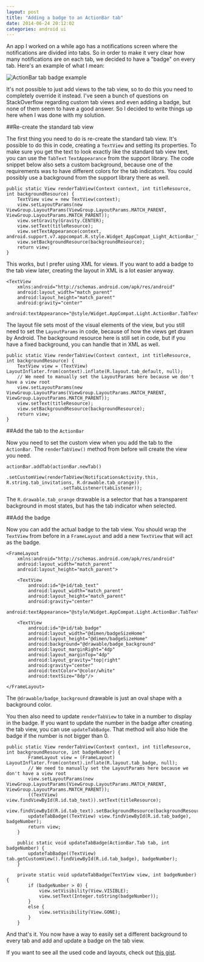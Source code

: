 ```yaml
---
layout: post
title: "Adding a badge to an ActionBar tab"
date: 2014-06-24 20:12:02
categories: android ui
---
```

An app I worked on a while ago has a notifications screen where the notifications are divided into tabs. So in order to make it very clear how many notifications are on each tab, we decided to have a "badge" on every tab. Here's an example of what I mean:

![ActionBar tab badge example](http://kevinpelgrims.com/blog/files/images/2014/06/android_actionbar_tab_badge.png)

It's not possible to just add views to the tab view, so to do this you need to completely override it instead. I've seen a bunch of questions on StackOverflow regarding custom tab views and even adding a badge, but none of them seem to have a good answer. So I decided to write things up here when I was done with my solution.

##Re-create the standard tab view

The first thing you need to do is re-create the standard tab view. It's possible to do this in code, creating a `TextView` and setting its properties. To make sure you get the text to look exactly like the standard tab view text, you can use the `TabText` `TextAppearance` from the support library. The code snippet below also sets a custom background, because one of the requirements was to have different colors for the tab indicators. You could possibly use a background from the support library there as well.

    public static View renderTabView(Context context, int titleResource, int backgroundResource) {
        TextView view = new TextView(context);
        view.setLayoutParams(new ViewGroup.LayoutParams(ViewGroup.LayoutParams.MATCH_PARENT,  ViewGroup.LayoutParams.MATCH_PARENT));
        view.setGravity(Gravity.CENTER);
        view.setText(titleResource);
        view.setTextAppearance(context, android.support.v7.appcompat.R.style.Widget_AppCompat_Light_ActionBar_TabText);
        view.setBackgroundResource(backgroundResource);
        return view;
    }

This works, but I prefer using XML for views. If you want to add a badge to the tab view later, creating the layout in XML is a lot easier anyway.

    <TextView
        xmlns:android="http://schemas.android.com/apk/res/android"
        android:layout_width="match_parent"
        android:layout_height="match_parent"
        android:gravity="center"
        android:textAppearance="@style/Widget.AppCompat.Light.ActionBar.TabText"/>

The layout file sets most of the visual elements of the view, but you still need to set the `LayoutParams` in code, because of how the views get drawn by Android. The background resource here is still set in code, but if you have a fixed background, you can handle that in XML as well.

    public static View renderTabView(Context context, int titleResource, int backgroundResource) {
        TextView view = (TextView) LayoutInflater.from(context).inflate(R.layout.tab_default, null);
        // We need to manually set the LayoutParams here because we don't have a view root
        view.setLayoutParams(new ViewGroup.LayoutParams(ViewGroup.LayoutParams.MATCH_PARENT, ViewGroup.LayoutParams.MATCH_PARENT));
        view.setText(titleResource);
        view.setBackgroundResource(backgroundResource);
        return view;
    }

##Add the tab to the `ActionBar`

Now you need to set the custom view when you add the tab to the `ActionBar`. The `renderTabView()` method from before will create the view you need.

    actionBar.addTab(actionBar.newTab()
						.setCustomView(renderTabView(NotificationsActivity.this, R.string.tab_invitations, R.drawable.tab_orange))
						.setTabListener(tabListener));

The `R.drawable.tab_orange` drawable is a selector that has a transparent background in most states, but has the tab indicator when selected.

##Add the badge

Now you can add the actual badge to the tab view. You should wrap the `TextView` from before in a `FrameLayout` and add a new `TextView` that will act as the badge.

    <FrameLayout
	    xmlns:android="http://schemas.android.com/apk/res/android"
	    android:layout_width="match_parent"
	    android:layout_height="match_parent">
    
	    <TextView
	        android:id="@+id/tab_text"
	        android:layout_width="match_parent"
	        android:layout_height="match_parent"
	        android:gravity="center"
	        android:textAppearance="@style/Widget.AppCompat.Light.ActionBar.TabText"/>
	
	    <TextView
	        android:id="@+id/tab_badge"
	        android:layout_width="@dimen/badgeSizeHome"
	        android:layout_height="@dimen/badgeSizeHome"
	        android:background="@drawable/badge_background"
	        android:layout_marginRight="4dp"
	        android:layout_marginTop="4dp"
	        android:layout_gravity="top|right"
	        android:gravity="center"
	        android:textColor="@color/white"
	        android:textSize="8dp"/>
	
	</FrameLayout>

The `@drawable/badge_background` drawable is just an oval shape with a background color.

You then also need to update `renderTabView` to take in a number to display in the badge. If you want to update the number in the badge after creating the tab view, you can use `updateTabBadge`. That method will also hide the badge if the number is not bigger than 0.

	public static View renderTabView(Context context, int titleResource, int backgroundResource, int badgeNumber) {
	        FrameLayout view = (FrameLayout) LayoutInflater.from(context).inflate(R.layout.tab_badge, null);
	        // We need to manually set the LayoutParams here because we don't have a view root
	        view.setLayoutParams(new ViewGroup.LayoutParams(ViewGroup.LayoutParams.MATCH_PARENT, ViewGroup.LayoutParams.MATCH_PARENT));
	        ((TextView) view.findViewById(R.id.tab_text)).setText(titleResource);
	        view.findViewById(R.id.tab_text).setBackgroundResource(backgroundResource);
	        updateTabBadge((TextView) view.findViewById(R.id.tab_badge), badgeNumber);
	        return view;
	    }
	
	    public static void updateTabBadge(ActionBar.Tab tab, int badgeNumber) {
	        updateTabBadge((TextView) tab.getCustomView().findViewById(R.id.tab_badge), badgeNumber);
	    }
	
	    private static void updateTabBadge(TextView view, int badgeNumber) {
	        if (badgeNumber > 0) {
	            view.setVisibility(View.VISIBLE);
	            view.setText(Integer.toString(badgeNumber));
	        }
	        else {
	            view.setVisibility(View.GONE);
	        }
	    }

And that's it. You now have a way to easily set a different background to every tab and add and update a badge on the tab view.

If you want to see all the used code and layouts, check out [this gist](https://gist.github.com/kevinpelgrims/8685c8e1a68e3cd9cff9).

<script src="https://gist.github.com/kevinpelgrims/8685c8e1a68e3cd9cff9.js"></script>
